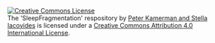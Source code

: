 <a rel="license" href="http://creativecommons.org/licenses/by/4.0/"><img alt="Creative Commons License" style="border-width:0" src="https://i.creativecommons.org/l/by/4.0/88x31.png" /></a><br /><span xmlns:dct="http://purl.org/dc/terms/" property="dct:title">The 'SleepFragmentation' respository</span> by <a xmlns:cc="http://creativecommons.org/ns#" href="https://github.com/kamermanpr/SleepFragmentation.git" property="cc:attributionName" rel="cc:attributionURL">Peter Kamerman and Stella Iacovides</a> is licensed under a <a rel="license" href="http://creativecommons.org/licenses/by/4.0/">Creative Commons Attribution 4.0 International License</a>.
